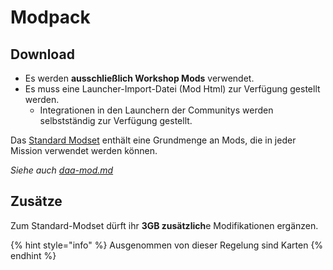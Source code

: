 # Modpack

## Download

* Es werden **ausschließlich Workshop Mods** verwendet.
* Es muss eine Launcher-Import-Datei (Mod Html) zur Verfügung gestellt werden.
  * Integrationen in den Launchern der Communitys werden selbstständig zur Verfügung gestellt.

Das [Standard Modset](https://www.deutsche-arma-allianz.de/#mods) enthält eine Grundmenge an Mods, die in jeder Mission verwendet werden können.

_Siehe auch _[daa-mod.md](../entwicklung/daa-mod.md "mention")__

## Zusätze

Zum Standard-Modset dürft ihr **3GB zusätzlich**e Modifikationen ergänzen.

{% hint style="info" %}
Ausgenommen von dieser Regelung sind Karten
{% endhint %}
